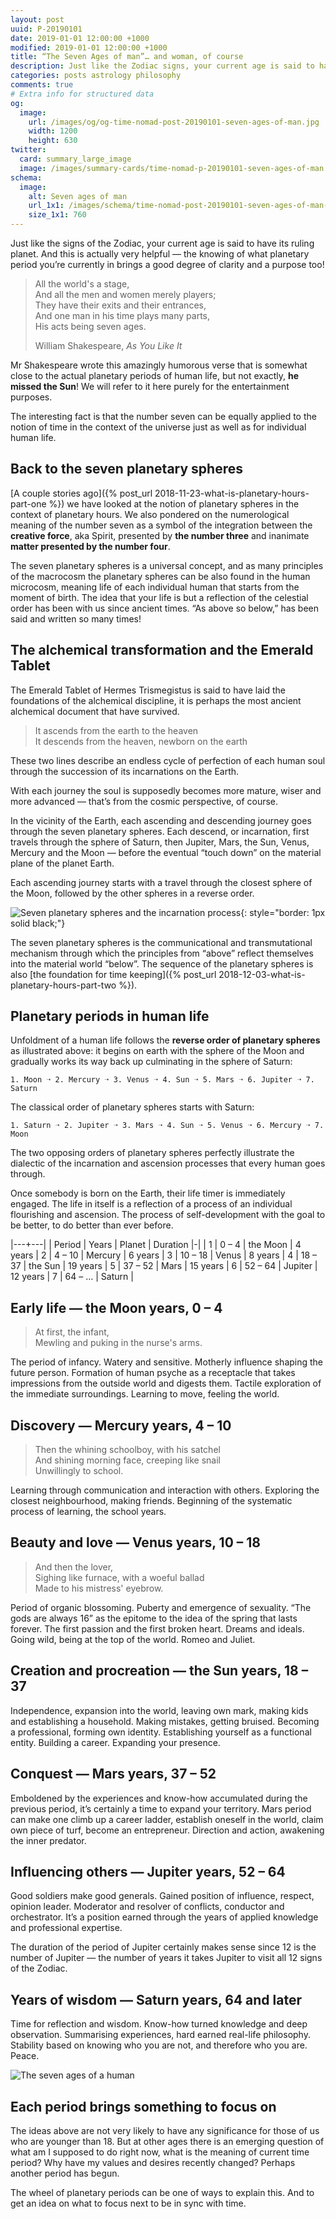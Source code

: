```yaml
---
layout: post
uuid: P-20190101
date: 2019-01-01 12:00:00 +1000
modified: 2019-01-01 12:00:00 +1000
title: “The Seven Ages of man”… and woman, of course
description: Just like the Zodiac signs, your current age is said to have its ruling planet. And this is actually very helpful — the knowing of what planetary period you’re currently in brings a good degree of clarity and a purpose too!
categories: posts astrology philosophy
comments: true
# Extra info for structured data
og:
  image:
    url: /images/og/og-time-nomad-post-20190101-seven-ages-of-man.jpg
    width: 1200
    height: 630
twitter:
  card: summary_large_image
  image: /images/summary-cards/time-nomad-p-20190101-seven-ages-of-man.jpg
schema:
  image:
    alt: Seven ages of man
    url_1x1: /images/schema/time-nomad-post-20190101-seven-ages-of-man-1x1.jpg
    size_1x1: 760
---
```


Just like the signs of the Zodiac, your current age is said to have its ruling planet. And this is actually very helpful — the knowing of what planetary period you’re currently in brings a good degree of clarity and a purpose too!

> All the world's a stage,  
> And all the men and women merely players;  
> They have their exits and their entrances,  
> And one man in his time plays many parts,  
> His acts being seven ages.  
>  	
> William Shakespeare, _As You Like It_

Mr Shakespeare wrote this amazingly humorous verse that is somewhat close to the actual planetary periods of human life, but not exactly, **he missed the Sun**! We will refer to it here purely for the entertainment purposes.

The interesting fact is that the number seven can be equally applied to the notion of time in the context of the universe just as well as for individual human life.

## Back to the seven planetary spheres

[A couple stories ago]({% post_url 2018-11-23-what-is-planetary-hours-part-one %}) we have looked at the notion of planetary spheres in the context of planetary hours. We also pondered on the numerological meaning of the number seven as a symbol of the integration between the **creative force**, aka Spirit, presented by **the number three** and inanimate **matter presented by the number four**.

The seven planetary spheres is a universal concept, and as many principles of the macrocosm the planetary spheres can be also found in the human microcosm, meaning life of each individual human that starts from the moment of birth. The idea that your life is but a reflection of the celestial order has been with us since ancient times. “As above so below,” has been said and written so many times!

## The alchemical transformation and the Emerald Tablet

The Emerald Tablet of Hermes Trismegistus is said to have laid the foundations of the alchemical discipline, it is perhaps the most ancient alchemical document that have survived.

> It ascends from the earth to the heaven  
> It descends from the heaven, newborn on the earth

These two lines describe an endless cycle of perfection of each human soul through the succession of its incarnations on the Earth. 

With each journey the soul is supposedly becomes more mature, wiser and more advanced — that’s from the cosmic perspective, of course.

In the vicinity of the Earth, each ascending and descending journey goes through the seven planetary spheres. Each descend, or incarnation, first travels through the sphere of Saturn, then Jupiter, Mars, the Sun, Venus, Mercury and the Moon — before the eventual “touch down” on the material plane of the planet Earth.

Each ascending journey starts with a travel through the closest sphere of the Moon, followed by the other spheres in a reverse order.

![Seven planetary spheres and the incarnation process](/images/illustrations/planetary-spheres-incarnation-ascension.png "Seven planetary spheres and the incarnation process"){: style="border: 1px solid black;"}

The seven planetary spheres is the communicational and transmutational mechanism through which the principles from “above” reflect themselves into the material world “below”. The sequence of the planetary spheres is also [the foundation for time keeping]({% post_url 2018-12-03-what-is-planetary-hours-part-two %}).

## Planetary periods in human life

Unfoldment of a human life follows the **reverse order of planetary spheres** as illustrated above: it begins on earth with the sphere of the Moon and gradually works its way back up culminating in the sphere of Saturn:

```
1. Moon ➝ 2. Mercury ➝ 3. Venus ➝ 4. Sun ➝ 5. Mars ➝ 6. Jupiter ➝ 7. Saturn
```

The classical order of planetary spheres starts with Saturn:

```
1. Saturn ➝ 2. Jupiter ➝ 3. Mars ➝ 4. Sun ➝ 5. Venus ➝ 6. Mercury ➝ 7. Moon
```

The two opposing orders of planetary spheres perfectly illustrate the dialectic of the incarnation and ascension processes that every human goes through.

Once somebody is born on the Earth, their life timer is immediately engaged. The life in itself is a reflection of a process of an individual flourishing and ascension. The process of self-development with the goal to be better, to do better than ever before.

|---+---|
| Period | Years | Planet | Duration
|-|
| 1 | 0 – 4 | the Moon | 4 years
| 2 | 4 – 10 | Mercury | 6 years
| 3 | 10 – 18 | Venus | 8 years
| 4 | 18 – 37 | the Sun | 19 years
| 5 | 37 – 52 | Mars | 15 years
| 6 | 52 – 64 | Jupiter | 12 years
| 7 | 64 – … | Saturn |

## Early life — the Moon years, 0 – 4

> At first, the infant,  
> Mewling and puking in the nurse's arms.

The period of infancy. Watery and sensitive. Motherly influence shaping the future person. Formation of human psyche as a receptacle that takes impressions from the outside world and digests them. Tactile exploration of the immediate surroundings. Learning to move, feeling the world.

## Discovery — Mercury years, 4 – 10

> Then the whining schoolboy, with his satchel  
> And shining morning face, creeping like snail  
> Unwillingly to school.

Learning through communication and interaction with others. Exploring the closest neighbourhood, making friends. Beginning of the systematic process of learning, the school years. 

## Beauty and love — Venus years, 10 – 18

> And then the lover,  
> Sighing like furnace, with a woeful ballad  
> Made to his mistress' eyebrow.

Period of organic blossoming. Puberty and emergence of sexuality.
“The gods are always 16” as the epitome to the idea of the spring that lasts forever. The first passion and the first broken heart. Dreams and ideals. Going wild, being at the top of the world. Romeo and Juliet.

## Creation and procreation — the Sun years, 18 – 37

Independence, expansion into the world, leaving own mark, making kids and establishing a household. Making mistakes, getting bruised. Becoming a professional, forming own identity. Establishing yourself as a functional entity. Building a career. Expanding your presence.

## Conquest — Mars years, 37 – 52

Emboldened by the experiences and know-how accumulated during the previous period, it’s certainly a time to expand your territory. Mars period can make one climb up a career ladder, establish oneself in the world, claim own piece of turf, become an entrepreneur. Direction and action, awakening the inner predator.

## Influencing others — Jupiter years, 52 – 64

Good soldiers make good generals. Gained position of influence, respect, opinion leader. Moderator and resolver of conflicts, conductor and orchestrator. It’s a position earned through the years of applied knowledge and professional expertise.

The duration of the period of Jupiter certainly makes sense since 12 is the number of Jupiter — the number of years it takes Jupiter to visit all 12 signs of the Zodiac.

## Years of wisdom — Saturn years, 64 and later

Time for reflection and wisdom. Know-how turned knowledge and deep observation. Summarising experiences, hard earned real-life philosophy. Stability based on knowing who you are not, and therefore who you are. Peace.

![The seven ages of a human](/images/illustrations/seven-ages-of-man-and-woman.jpg "The seven ages of a human")

## Each period brings something to focus on

The ideas above are not very likely to have any significance for those of us who are younger than 18. But at other ages there is an emerging question of what am I supposed to do right now, what is the meaning of current time period? Why have my values and desires recently changed? Perhaps another period has begun.

The wheel of planetary periods can be one of ways to explain this. And to get an idea on what to focus next to be in sync with time.